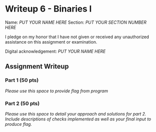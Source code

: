 # Writeup 6 - Binaries I

Name: *PUT YOUR NAME HERE*
Section: *PUT YOUR SECTION NUMBER HERE*

I pledge on my honor that I have not given or received any unauthorized assistance on this assignment or examination.

Digital acknowledgement: *PUT YOUR NAME HERE*

## Assignment Writeup

### Part 1 (50 pts)

*Please use this space to provide flag from program*

### Part 2 (50 pts)

*Please use this space to detail your approach and solutions for part 2. Include
descriptions of checks implemented as well as your final input to produce flag.*
